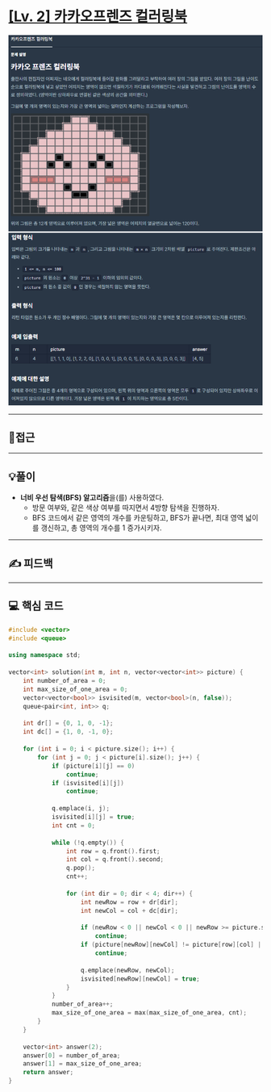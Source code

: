 # [[Lv. 2] 카카오프렌즈 컬러링북](https://programmers.co.kr/learn/courses/30/lessons/1829#)

![](imgs/1.PNG)
![](imgs/2.PNG)
___
## 🤔접근
___
## 💡풀이
- <b>너비 우선 탐색(BFS) 알고리즘</b>을(를) 사용하였다.
	- 방문 여부와, 같은 색상 여부를 따지면서 4방향 탐색을 진행하자.
	- BFS 코드에서 같은 영역의 개수를 카운팅하고, BFS가 끝나면, 최대 영역 넓이를 갱신하고, 총 영역의 개수를 1 증가시키자.
___
## ✍ 피드백
___
## 💻 핵심 코드
```c++
#include <vector>
#include <queue>

using namespace std;

vector<int> solution(int m, int n, vector<vector<int>> picture) {
    int number_of_area = 0;
    int max_size_of_one_area = 0;
    vector<vector<bool>> isvisited(m, vector<bool>(n, false));
    queue<pair<int, int>> q;

    int dr[] = {0, 1, 0, -1};
    int dc[] = {1, 0, -1, 0};

    for (int i = 0; i < picture.size(); i++) {
        for (int j = 0; j < picture[i].size(); j++) {
            if (picture[i][j] == 0)
                continue;
            if (isvisited[i][j])
                continue;

            q.emplace(i, j);
            isvisited[i][j] = true;
            int cnt = 0;

            while (!q.empty()) {
                int row = q.front().first;
                int col = q.front().second;
                q.pop();
                cnt++;

                for (int dir = 0; dir < 4; dir++) {
                    int newRow = row + dr[dir];
                    int newCol = col + dc[dir];

                    if (newRow < 0 || newCol < 0 || newRow >= picture.size() || newCol >= picture.size())
                        continue;
                    if (picture[newRow][newCol] != picture[row][col] || isvisited[newRow][newCol])
                        continue;

                    q.emplace(newRow, newCol);
                    isvisited[newRow][newCol] = true;
                }
            }
            number_of_area++;
            max_size_of_one_area = max(max_size_of_one_area, cnt);
        }
    }

    vector<int> answer(2);
    answer[0] = number_of_area;
    answer[1] = max_size_of_one_area;
    return answer;
}
```